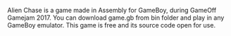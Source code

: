 Alien Chase is a game made in Assembly for GameBoy, during GameOff Gamejam 2017.
You can download game.gb from bin folder and play in any GameBoy emulator.
This game is free and its source code open for use.
